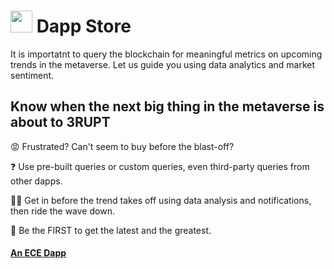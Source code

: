 #  <img src="https://user-images.githubusercontent.com/61543012/197379470-36769a62-0149-4a29-b91d-261d5f3ef4b4.png" height="35" width="35" align-items="center" justify-content="center" /> Dapp Store
It is importatnt to query the blockchain for meaningful metrics on upcoming trends in the metaverse. Let us guide you using data analytics and market sentiment.

## Know when the next big thing in the metaverse is about to 3RUPT

😡 Frustrated? Can't seem to buy before the blast-off? 

❓ Use pre-built queries or custom queries, even third-party queries from other dapps.

🔺🔻 Get in before the trend takes off using data analysis and notifications, then ride the wave down.

🚩 Be the FIRST to get the latest and the greatest.

#### [An ECE Dapp](https://github.com/eliascharlese)
